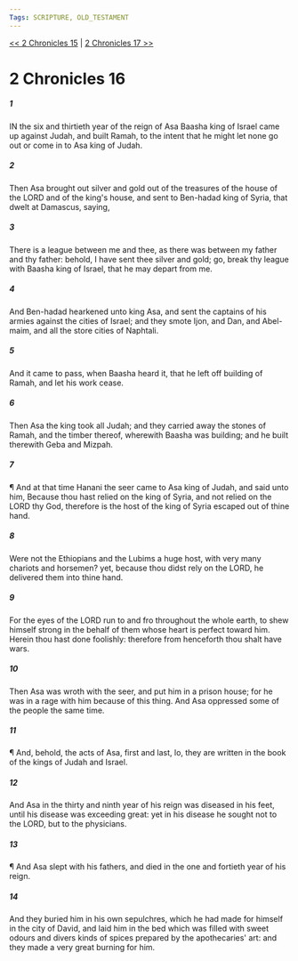 ```yaml
---
Tags: SCRIPTURE, OLD_TESTAMENT
---
```


[<< 2 Chronicles 15](OLD_TESTAMENT/14_2_Chronicles/2_Chronicles_15.md) | [2 Chronicles 17 >>](OLD_TESTAMENT/14_2_Chronicles/2_Chronicles_17.md)

# 2 Chronicles 16

##### 1
 IN the six and thirtieth year of the reign of Asa Baasha king of Israel came up against Judah, and built Ramah, to the intent that he might let none go out or come in to Asa king of Judah.
##### 2
 Then Asa brought out silver and gold out of the treasures of the house of the LORD and of the king's house, and sent to Ben-hadad king of Syria, that dwelt at Damascus, saying,
##### 3
 There is a league between me and thee, as there was between my father and thy father: behold, I have sent thee silver and gold; go, break thy league with Baasha king of Israel, that he may depart from me.
##### 4
 And Ben-hadad hearkened unto king Asa, and sent the captains of his armies against the cities of Israel; and they smote Ijon, and Dan, and Abel-maim, and all the store cities of Naphtali.
##### 5
 And it came to pass, when Baasha heard it, that he left off building of Ramah, and let his work cease.
##### 6
 Then Asa the king took all Judah; and they carried away the stones of Ramah, and the timber thereof, wherewith Baasha was building; and he built therewith Geba and Mizpah.
##### 7
 ¶ And at that time Hanani the seer came to Asa king of Judah, and said unto him, Because thou hast relied on the king of Syria, and not relied on the LORD thy God, therefore is the host of the king of Syria escaped out of thine hand.
##### 8
 Were not the Ethiopians and the Lubims a huge host, with very many chariots and horsemen?  yet, because thou didst rely on the LORD, he delivered them into thine hand.
##### 9
 For the eyes of the LORD run to and fro throughout the whole earth, to shew himself strong in the behalf of them whose heart is perfect toward him.  Herein thou hast done foolishly: therefore from henceforth thou shalt have wars.
##### 10
 Then Asa was wroth with the seer, and put him in a prison house; for he was in a rage with him because of this thing.  And Asa oppressed some of the people the same time.
##### 11
 ¶ And, behold, the acts of Asa, first and last, lo, they are written in the book of the kings of Judah and Israel.
##### 12
 And Asa in the thirty and ninth year of his reign was diseased in his feet, until his disease was exceeding great: yet in his disease he sought not to the LORD, but to the physicians.
##### 13
 ¶ And Asa slept with his fathers, and died in the one and fortieth year of his reign.
##### 14
 And they buried him in his own sepulchres, which he had made for himself in the city of David, and laid him in the bed which was filled with sweet odours and divers kinds of spices prepared by the apothecaries' art: and they made a very great burning for him.
